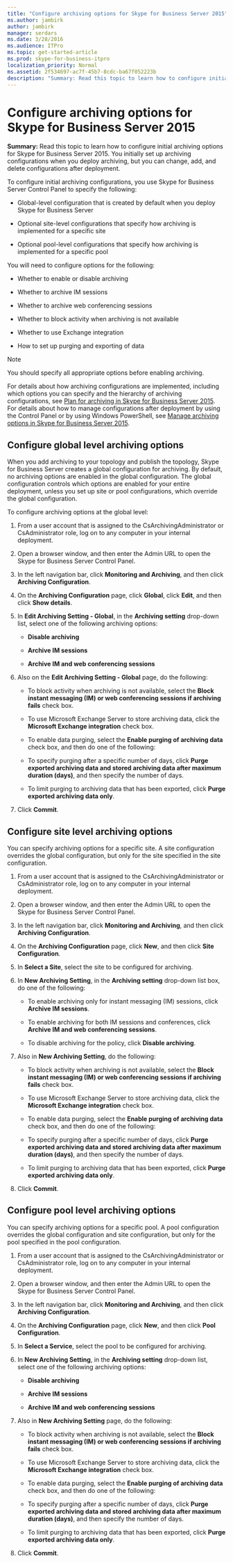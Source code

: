 ```yaml
---
title: "Configure archiving options for Skype for Business Server 2015"
ms.author: jambirk
author: jambirk
manager: serdars
ms.date: 3/28/2016
ms.audience: ITPro
ms.topic: get-started-article
ms.prod: skype-for-business-itpro
localization_priority: Normal
ms.assetid: 2f534697-ac7f-45b7-8cdc-ba67f052223b
description: "Summary: Read this topic to learn how to configure initial archiving options for Skype for Business Server 2015. You initially set up archiving configurations when you deploy archiving, but you can change, add, and delete configurations after deployment."
---
```


# Configure archiving options for Skype for Business Server 2015
 
**Summary:** Read this topic to learn how to configure initial archiving options for Skype for Business Server 2015. You initially set up archiving configurations when you deploy archiving, but you can change, add, and delete configurations after deployment.
  
To configure initial archiving configurations, you use Skype for Business Server Control Panel to specify the following:
  
- Global-level configuration that is created by default when you deploy Skype for Business Server
    
- Optional site-level configurations that specify how archiving is implemented for a specific site
    
- Optional pool-level configurations that specify how archiving is implemented for a specific pool
    
You will need to configure options for the following:
  
- Whether to enable or disable archiving
    
- Whether to archive IM sessions
    
- Whether to archive web conferencing sessions
    
- Whether to block activity when archiving is not available
    
- Whether to use Exchange integration
    
- How to set up purging and exporting of data
    
> [!NOTE]
> You should specify all appropriate options before enabling archiving. 
  
For details about how archiving configurations are implemented, including which options you can specify and the hierarchy of archiving configurations, see [Plan for archiving in Skype for Business Server 2015](../../plan-your-deployment/archiving/archiving.md). For details about how to manage configurations after deployment by using the Control Panel or by using Windows PowerShell, see [Manage archiving options in Skype for Business Server 2015](../../manage/archiving/options.md).
  
## Configure global level archiving options

When you add archiving to your topology and publish the topology, Skype for Business Server creates a global configuration for archiving. By default, no archiving options are enabled in the global configuration. The global configuration controls which options are enabled for your entire deployment, unless you set up site or pool configurations, which override the global configuration.
  
To configure archiving options at the global level:
  
1. From a user account that is assigned to the CsArchivingAdministrator or CsAdministrator role, log on to any computer in your internal deployment.
    
2. Open a browser window, and then enter the Admin URL to open the Skype for Business Server Control Panel. 
    
3. In the left navigation bar, click **Monitoring and Archiving**, and then click **Archiving Configuration**.
    
4. On the **Archiving Configuration** page, click **Global**, click **Edit**, and then click **Show details**.
    
5. In **Edit Archiving Setting - Global**, in the **Archiving setting** drop-down list, select one of the following archiving options:
    
   - **Disable archiving**
    
   - **Archive IM sessions**
    
   - **Archive IM and web conferencing sessions**
    
6. Also on the **Edit Archiving Setting - Global** page, do the following:
    
   - To block activity when archiving is not available, select the **Block instant messaging (IM) or web conferencing sessions if archiving fails** check box.
    
   - To use Microsoft Exchange Server to store archiving data, click the **Microsoft Exchange integration** check box.
    
   - To enable data purging, select the **Enable purging of archiving data** check box, and then do one of the following:
    
   - To specify purging after a specific number of days, click **Purge exported archiving data and stored archiving data after maximum duration (days)**, and then specify the number of days.
    
   - To limit purging to archiving data that has been exported, click **Purge exported archiving data only**.
    
7. Click **Commit**.
    
## Configure site level archiving options

You can specify archiving options for a specific site. A site configuration overrides the global configuration, but only for the site specified in the site configuration. 
  
1. From a user account that is assigned to the CsArchivingAdministrator or CsAdministrator role, log on to any computer in your internal deployment.
    
2. Open a browser window, and then enter the Admin URL to open the Skype for Business Server Control Panel. 
    
3. In the left navigation bar, click **Monitoring and Archiving**, and then click **Archiving Configuration**.
    
4. On the **Archiving Configuration** page, click **New**, and then click **Site Configuration**.
    
5. In **Select a Site**, select the site to be configured for archiving.
    
6. In **New Archiving Setting**, in the **Archiving setting** drop-down list box, do one of the following:
    
   - To enable archiving only for instant messaging (IM) sessions, click **Archive IM sessions**.
    
   - To enable archiving for both IM sessions and conferences, click **Archive IM and web conferencing sessions**.
    
   - To disable archiving for the policy, click **Disable archiving**.
    
7. Also in **New Archiving Setting**, do the following:
    
   - To block activity when archiving is not available, select the **Block instant messaging (IM) or web conferencing sessions if archiving fails** check box.
    
   - To use Microsoft Exchange Server to store archiving data, click the **Microsoft Exchange integration** check box.
    
   - To enable data purging, select the **Enable purging of archiving data** check box, and then do one of the following:
    
   - To specify purging after a specific number of days, click **Purge exported archiving data and stored archiving data after maximum duration (days)**, and then specify the number of days.
    
   - To limit purging to archiving data that has been exported, click **Purge exported archiving data only**.
    
8. Click **Commit**.
    
## Configure pool level archiving options

You can specify archiving options for a specific pool. A pool configuration overrides the global configuration and site configuration, but only for the pool specified in the pool configuration.
  
1. From a user account that is assigned to the CsArchivingAdministrator or CsAdministrator role, log on to any computer in your internal deployment.
    
2. Open a browser window, and then enter the Admin URL to open the Skype for Business Server Control Panel. 
    
3. In the left navigation bar, click **Monitoring and Archiving**, and then click **Archiving Configuration**.
    
4. On the **Archiving Configuration** page, click **New**, and then click **Pool Configuration**.
    
5. In **Select a Service**, select the pool to be configured for archiving.
    
6. In **New Archiving Setting**, in the **Archiving setting** drop-down list, select one of the following archiving options:
    
   - **Disable archiving**
    
   - **Archive IM sessions**
    
   - **Archive IM and web conferencing sessions**
    
7. Also in **New Archiving Setting** page, do the following:
    
   - To block activity when archiving is not available, select the **Block instant messaging (IM) or web conferencing sessions if archiving fails** check box.
    
   - To use Microsoft Exchange Server to store archiving data, click the **Microsoft Exchange integration** check box.
    
   - To enable data purging, select the **Enable purging of archiving data** check box, and then do one of the following:
    
   - To specify purging after a specific number of days, click **Purge exported archiving data and stored archiving data after maximum duration (days)**, and then specify the number of days.
    
   - To limit purging to archiving data that has been exported, click **Purge exported archiving data only**.
    
8. Click **Commit**.
    

